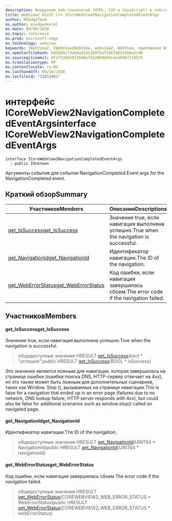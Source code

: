 ```yaml
---
description: Внедрение веб-технологий (HTML, CSS и JavaScript) в собственные приложения с помощью элемента управления Microsoft Edge WebView2
title: WebView2 Win32 C++ ICoreWebView2NavigationCompletedEventArgs
author: MSEdgeTeam
ms.author: msedgedevrel
ms.date: 09/09/2020
ms.topic: reference
ms.prod: microsoft-edge
ms.technology: webview
keywords: IWebView2, IWebView2WebView, webview2, WebView, приложения Win32, Win32, EDGE, ICoreWebView2, ICoreWebView2Controller, управление браузером, EDGE HTML, ICoreWebView2NavigationCompletedEventArgs
ms.openlocfilehash: b45920cfdab8a01d1288fbaf566748545b8a2c98
ms.sourcegitcommit: 0faf538d5033508af4320b9b89c4ed99872f0574
ms.translationtype: MT
ms.contentlocale: ru-RU
ms.lasthandoff: 09/10/2020
ms.locfileid: "11012461"
---
```

# <span data-ttu-id="055de-104">интерфейс ICoreWebView2NavigationCompletedEventArgs</span><span class="sxs-lookup"><span data-stu-id="055de-104">interface ICoreWebView2NavigationCompletedEventArgs</span></span> 

```
interface ICoreWebView2NavigationCompletedEventArgs
  : public IUnknown
```

<span data-ttu-id="055de-105">Аргументы события для события NavigationCompleted.</span><span class="sxs-lookup"><span data-stu-id="055de-105">Event args for the NavigationCompleted event.</span></span>

## <span data-ttu-id="055de-106">Краткий обзор</span><span class="sxs-lookup"><span data-stu-id="055de-106">Summary</span></span>

 <span data-ttu-id="055de-107">Участников</span><span class="sxs-lookup"><span data-stu-id="055de-107">Members</span></span>                        | <span data-ttu-id="055de-108">Описания</span><span class="sxs-lookup"><span data-stu-id="055de-108">Descriptions</span></span>
--------------------------------|---------------------------------------------
[<span data-ttu-id="055de-109">get_IsSuccess</span><span class="sxs-lookup"><span data-stu-id="055de-109">get_IsSuccess</span></span>](#get_issuccess) | <span data-ttu-id="055de-110">Значение true, если навигация выполнена успешно.</span><span class="sxs-lookup"><span data-stu-id="055de-110">True when the navigation is successful.</span></span>
[<span data-ttu-id="055de-111">get_NavigationId</span><span class="sxs-lookup"><span data-stu-id="055de-111">get_NavigationId</span></span>](#get_navigationid) | <span data-ttu-id="055de-112">Идентификатор навигации.</span><span class="sxs-lookup"><span data-stu-id="055de-112">The ID of the navigation.</span></span>
[<span data-ttu-id="055de-113">get_WebErrorStatus</span><span class="sxs-lookup"><span data-stu-id="055de-113">get_WebErrorStatus</span></span>](#get_weberrorstatus) | <span data-ttu-id="055de-114">Код ошибки, если навигация завершилась сбоем.</span><span class="sxs-lookup"><span data-stu-id="055de-114">The error code if the navigation failed.</span></span>

## <span data-ttu-id="055de-115">Участников</span><span class="sxs-lookup"><span data-stu-id="055de-115">Members</span></span>

#### <span data-ttu-id="055de-116">get_IsSuccess</span><span class="sxs-lookup"><span data-stu-id="055de-116">get_IsSuccess</span></span> 

<span data-ttu-id="055de-117">Значение true, если навигация выполнена успешно.</span><span class="sxs-lookup"><span data-stu-id="055de-117">True when the navigation is successful.</span></span>

> <span data-ttu-id="055de-118">общедоступные значения HRESULT [get_IsSuccess](#get_issuccess)(bool \* "успешно")</span><span class="sxs-lookup"><span data-stu-id="055de-118">public HRESULT [get_IsSuccess](#get_issuccess)(BOOL \* isSuccess)</span></span>

<span data-ttu-id="055de-119">Это значение является ложным для навигации, которая завершилась на странице ошибки (ошибки поиска DNS, HTTP-сервер отвечает на 4xx), но это также может быть ложным для дополнительных сценариев, таких как Window. Stop (), вызываемых на странице навигации.</span><span class="sxs-lookup"><span data-stu-id="055de-119">This is false for a navigation that ended up in an error page (failures due to no network, DNS lookup failure, HTTP server responds with 4xx), but could also be false for additional scenarios such as window.stop() called on navigated page.</span></span>

#### <span data-ttu-id="055de-120">get_NavigationId</span><span class="sxs-lookup"><span data-stu-id="055de-120">get_NavigationId</span></span> 

<span data-ttu-id="055de-121">Идентификатор навигации.</span><span class="sxs-lookup"><span data-stu-id="055de-121">The ID of the navigation.</span></span>

> <span data-ttu-id="055de-122">общедоступные значения HRESULT [get_NavigationId](#get_navigationid)(UINT64 \* NavigationId)</span><span class="sxs-lookup"><span data-stu-id="055de-122">public HRESULT [get_NavigationId](#get_navigationid)(UINT64 \* navigationId)</span></span>

#### <span data-ttu-id="055de-123">get_WebErrorStatus</span><span class="sxs-lookup"><span data-stu-id="055de-123">get_WebErrorStatus</span></span> 

<span data-ttu-id="055de-124">Код ошибки, если навигация завершилась сбоем.</span><span class="sxs-lookup"><span data-stu-id="055de-124">The error code if the navigation failed.</span></span>

> <span data-ttu-id="055de-125">общедоступные значения HRESULT [get_WebErrorStatus](#get_weberrorstatus)(COREWEBVIEW2_WEB_ERROR_STATUS \* WebErrorStatus)</span><span class="sxs-lookup"><span data-stu-id="055de-125">public HRESULT [get_WebErrorStatus](#get_weberrorstatus)(COREWEBVIEW2_WEB_ERROR_STATUS \* webErrorStatus)</span></span>

